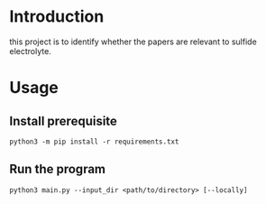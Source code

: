 # Introduction

this project is to identify whether the papers are relevant to sulfide electrolyte.

# Usage

## Install prerequisite

```shell
python3 -m pip install -r requirements.txt
```

## Run the program

```shell
python3 main.py --input_dir <path/to/directory> [--locally]
```
